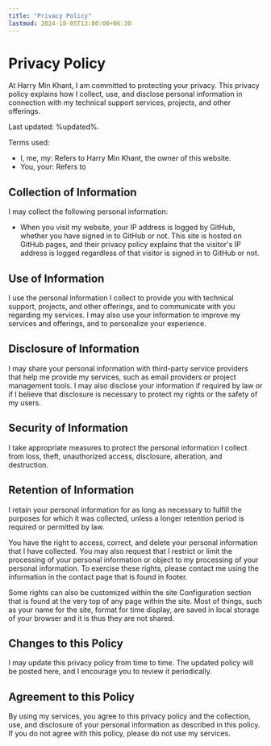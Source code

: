 ```yaml
---
title: "Privacy Policy"
lastmod: 2024-10-05T13:00:00+06:30
---
```

# Privacy Policy
At Harry Min Khant, I am committed to protecting your privacy. This privacy policy explains how I collect, use, and disclose personal information in connection with my technical support services, projects, and other offerings.

Last updated: %updated%.

Terms used:
* I, me, my: Refers to Harry Min Khant, the owner of this website.
* You, your: Refers to <script>document.write(get_storage('visitname', 'visitor'));</script>

## Collection of Information
I may collect the following personal information:
* When you visit my website, your IP address is logged by GitHub, whether you have signed in to GitHub or not. This site is hosted on GitHub pages, and their privacy policy explains that the visitor's IP address is logged regardless of that visitor is signed in to GitHub or not.

## Use of Information
I use the personal information I collect to provide you with technical support, projects, and other offerings, and to communicate with you regarding my services. I may also use your information to improve my services and offerings, and to personalize your experience.

## Disclosure of Information
I may share your personal information with third-party service providers that help me provide my services, such as email providers or project management tools. I may also disclose your information if required by law or if I believe that disclosure is necessary to protect my rights or the safety of my users.

## Security of Information
I take appropriate measures to protect the personal information I collect from loss, theft, unauthorized access, disclosure, alteration, and destruction.

## Retention of Information
I retain your personal information for as long as necessary to fulfill the purposes for which it was collected, unless a longer retention period is required or permitted by law.

You have the right to access, correct, and delete your personal information that I have collected. You may also request that I restrict or limit the processing of your personal information or object to my processing of your personal information. To exercise these rights, please contact me using the information in the contact page that is found in footer.

Some rights can also be customized within the site Configuration section that is found at the very top of any page within the site. Most of things, such as your name for the site, format for time display, are saved in local storage of your browser and it is thus they are not shared.

## Changes to this Policy
I may update this privacy policy from time to time. The updated policy will be posted here, and I encourage you to review it periodically.

## Agreement to this Policy
By using my services, you agree to this privacy policy and the collection, use, and disclosure of your personal information as described in this policy. If you do not agree with this policy, please do not use my services.